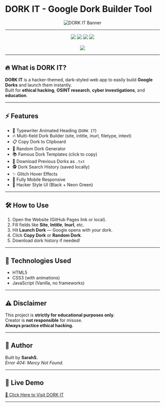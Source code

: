 # DORK IT - Google Dork Builder Tool

<p align="center">
  <img src="(https://github.com/FreyaRoselle/DORK-IT/blob/main/DORK%20IT.png)" alt="DORK IT Banner" />
</p>

---

<p align="center">
  <img src="https://img.shields.io/badge/Status-Active-brightgreen?style=for-the-badge">
  <img src="https://img.shields.io/badge/Built%20With-HTML%20%7C%20CSS%20%7C%20JS-blueviolet?style=for-the-badge">
  <img src="https://img.shields.io/badge/License-For%20Educational%20Use-yellow?style=for-the-badge">
  <img src="https://img.shields.io/badge/Made%20With-%E2%9D%A4-red?style=for-the-badge"><br><br>

  <!-- VISITOR COUNTER BADGE -->
  <img src="https://hits.seeyoufarm.com/api/count/incr/badge.svg?url=https://github.com/freyaroselle/DORK-IT/&count_bg=%2300FF00&title_bg=%23000000&icon=github.svg&icon_color=%23FFFFFF&title=Visitors&edge_flat=true"/>
</p>

---

## 🔥 What is DORK IT?

**DORK IT** is a hacker-themed, dark-styled web app to easily build **Google Dorks** and launch them instantly.  
Built for **ethical hacking**, **OSINT research**, **cyber investigations**, and **education**.

---

## ⚡ Features

- 🚀 Typewriter Animated Heading (`DORK IT`)
- 🔥 Multi-field Dork Builder (site, intitle, inurl, filetype, intext)
- 📋 Copy Dork to Clipboard
- 🎲 Random Dork Generator
- 📚 Famous Dork Templates (click to copy)
- 📝 Download Previous Dorks as `.txt`
- 🕵️ Dork Search History (saved locally)
- ✨ Glitch Hover Effects
- 📱 Fully Mobile Responsive
- 🎯 Hacker Style UI (Black + Neon Green)

---

## 🛠 How to Use

1. Open the Website (GitHub Pages link or local).
2. Fill fields like **Site**, **Intitle**, **Inurl**, etc.
3. Hit **Launch Dork** — Google opens with your dork.
4. Click **Copy Dork** or **Random Dork**.
5. Download dork history if needed!

---

## 🚀 Technologies Used

- HTML5
- CSS3 (with animations)
- JavaScript (Vanilla, no frameworks)

---

## ⚠️ Disclaimer

This project is **strictly for educational purposes only**.  
Creator is **not responsible** for misuse.  
**Always practice ethical hacking.**

---

## 👑 Author

Built by **SarahS.**  
_Error 404: Mercy Not Found._

---

## 📡 Live Demo

[🔗 Click Here to Visit DORK IT](https://freyaroselle.github.io/DORK-IT/)

---
